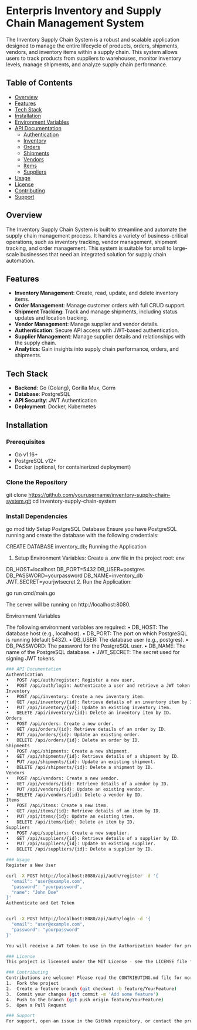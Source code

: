 # Enterpris Inventory and Supply Chain Management System

The Inventory Supply Chain System is a robust and scalable application designed to manage the entire lifecycle of products, orders, shipments, vendors, and inventory items within a supply chain. This system allows users to track products from suppliers to warehouses, monitor inventory levels, manage shipments, and analyze supply chain performance.

## Table of Contents

- [Overview](#overview)
- [Features](#features)
- [Tech Stack](#tech-stack)
- [Installation](#installation)
- [Environment Variables](#environment-variables)
- [API Documentation](#api-documentation)
  - [Authentication](#authentication)
  - [Inventory](#inventory)
  - [Orders](#orders)
  - [Shipments](#shipments)
  - [Vendors](#vendors)
  - [Items](#items)
  - [Suppliers](#suppliers)
- [Usage](#usage)
- [License](#license)
- [Contributing](#contributing)
- [Support](#support)

## Overview

The Inventory Supply Chain System is built to streamline and automate the supply chain management process. It handles a variety of business-critical operations, such as inventory tracking, vendor management, shipment tracking, and order management. This system is suitable for small to large-scale businesses that need an integrated solution for supply chain automation.

## Features

- **Inventory Management**: Create, read, update, and delete inventory items.
- **Order Management**: Manage customer orders with full CRUD support.
- **Shipment Tracking**: Track and manage shipments, including status updates and location tracking.
- **Vendor Management**: Manage supplier and vendor details.
- **Authentication**: Secure API access with JWT-based authentication.
- **Supplier Management**: Manage supplier details and relationships with the supply chain.
- **Analytics**: Gain insights into supply chain performance, orders, and shipments.

## Tech Stack

- **Backend**: Go (Golang), Gorilla Mux, Gorm
- **Database**: PostgreSQL
- **API Security**: JWT Authentication
- **Deployment**: Docker, Kubernetes

## Installation

### Prerequisites

- Go v1.16+
- PostgreSQL v12+
- Docker (optional, for containerized deployment)

### Clone the Repository


git clone https://github.com/yourusername/inventory-supply-chain-system.git
cd inventory-supply-chain-system


### Install Dependencies


go mod tidy
Setup PostgreSQL Database
Ensure you have PostgreSQL running and create the database with the following credentials:


CREATE DATABASE inventory_db;
Running the Application
1.	Setup Environment Variables: Create a .env file in the project root:
env

DB_HOST=localhost
DB_PORT=5432
DB_USER=postgres
DB_PASSWORD=yourpassword
DB_NAME=inventory_db
JWT_SECRET=yourjwtsecret
2.	Run the Application:


go run cmd/main.go

The server will be running on http://localhost:8080.

Environment Variables

The following environment variables are required:
•	DB_HOST: The database host (e.g., localhost).
•	DB_PORT: The port on which PostgreSQL is running (default 5432).
•	DB_USER: The database user (e.g., postgres).
•	DB_PASSWORD: The password for the PostgreSQL user.
•	DB_NAME: The name of the PostgreSQL database.
•	JWT_SECRET: The secret used for signing JWT tokens.

```bash
### API Documentation
Authentication
•	POST /api/auth/register: Register a new user.
•	POST /api/auth/login: Authenticate a user and retrieve a JWT token.
Inventory
•	POST /api/inventory: Create a new inventory item.
•	GET /api/inventory/{id}: Retrieve details of an inventory item by ID.
•	PUT /api/inventory/{id}: Update an existing inventory item.
•	DELETE /api/inventory/{id}: Delete an inventory item by ID.
Orders
•	POST /api/orders: Create a new order.
•	GET /api/orders/{id}: Retrieve details of an order by ID.
•	PUT /api/orders/{id}: Update an existing order.
•	DELETE /api/orders/{id}: Delete an order by ID.
Shipments
•	POST /api/shipments: Create a new shipment.
•	GET /api/shipments/{id}: Retrieve details of a shipment by ID.
•	PUT /api/shipments/{id}: Update an existing shipment.
•	DELETE /api/shipments/{id}: Delete a shipment by ID.
Vendors
•	POST /api/vendors: Create a new vendor.
•	GET /api/vendors/{id}: Retrieve details of a vendor by ID.
•	PUT /api/vendors/{id}: Update an existing vendor.
•	DELETE /api/vendors/{id}: Delete a vendor by ID.
Items
•	POST /api/items: Create a new item.
•	GET /api/items/{id}: Retrieve details of an item by ID.
•	PUT /api/items/{id}: Update an existing item.
•	DELETE /api/items/{id}: Delete an item by ID.
Suppliers
•	POST /api/suppliers: Create a new supplier.
•	GET /api/suppliers/{id}: Retrieve details of a supplier by ID.
•	PUT /api/suppliers/{id}: Update an existing supplier.
•	DELETE /api/suppliers/{id}: Delete a supplier by ID.

### Usage
Register a New User

curl -X POST http://localhost:8080/api/auth/register -d '{
  "email": "user@example.com",
  "password": "yourpassword",
  "name": "John Doe"
}'
Authenticate and Get Token


curl -X POST http://localhost:8080/api/auth/login -d '{
  "email": "user@example.com",
  "password": "yourpassword"
}'

You will receive a JWT token to use in the Authorization header for protected routes.

### License
This project is licensed under the MIT License - see the LICENSE file for details.

### Contributing
Contributions are welcome! Please read the CONTRIBUTING.md file for more details on how to get involved.
1.	Fork the project
2.	Create a feature branch (git checkout -b feature/YourFeature)
3.	Commit your changes (git commit -m 'Add some feature')
4.	Push to the branch (git push origin feature/YourFeature)
5.	Open a Pull Request

### Support
For support, open an issue in the GitHub repository, or contact the project maintainers via email at shadrach.abdul@gmail.com






